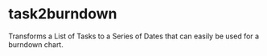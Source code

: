 task2burndown
=============

Transforms a List of Tasks to a Series of Dates that can easily be used for a burndown chart.